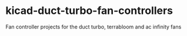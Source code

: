 # kicad-duct-turbo-fan-controllers
Fan controller projects for the duct turbo, terrabloom and ac infinity fans
